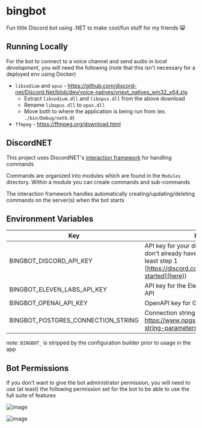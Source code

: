 # bingbot
Fun little Discord bot using .NET to make cool/fun stuff for my friends 😸

## Running Locally
For the bot to connect to a voice channel and send audio *in local development*, you will need the following (note that this isn't necessary for a deployed env using Docker)
  * `libsodium` and `opus` - https://github.com/discord-net/Discord.Net/blob/dev/voice-natives/vnext_natives_win32_x64.zip
    * Extract `libsodium.dll` and `libopus.dll` from the above download
    * Rename `libopus.dll` to `opus.dll`
    * Move both to where the application is being run from (ex. `./bin/Debug/net6.0`)
  * `ffmpeg` - https://ffmpeg.org/download.html

## DiscordNET
This project uses DiscordNET's [interaction framework](https://discordnet.dev/guides/int_framework/intro.html) for handling commands

Commands are organized into modules which are found in the `Modules` directory. Within a module you can create commands and sub-commands

The interaction framework handles automatically creating/updating/deleting commands on the server(s) when the bot starts

## Environment Variables
| Key                 | Description                                      |
| ------------------- | ------------------------------------------------ |
| BINGBOT_DISCORD_API_KEY     | API key for your discord application (if you don't already have a bot application, follow at least step 1 [https://discord.com/developers/docs/getting-started](here))            |
| BINGBOT_ELEVEN_LABS_API_KEY | API key for the ElevenLabs Text-to-Speech API    |
| BINGBOT_OPENAI_API_KEY        | OpenAPI key for GPT & Dall-E 3                   |
| BINGBOT_POSTGRES_CONNECTION_STRING | Connection string for postgres - https://www.npgsql.org/doc/connection-string-parameters.html |

*note:* `BINGBOT_` is stripped by the configuration builder prior to usage in the app

## Bot Permissions
If you don't want to give the bot administrator permission, you will need to use (at least) the following permission set for the bot to be able to use the full suite of features

![image](https://github.com/connorbutler44/bingbot/assets/15933735/ec23c038-ba6e-42c0-ae83-de55b9847b7d)


![image](https://user-images.githubusercontent.com/15933735/170916400-606ed630-6f2c-4ba0-9f2a-9088d107809f.png)
